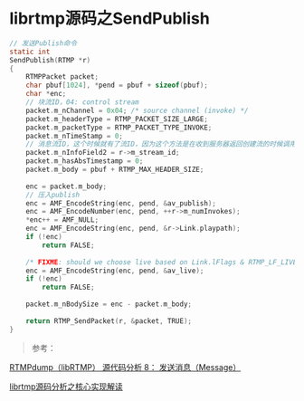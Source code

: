 # librtmp源码之SendPublish

```c
// 发送Publish命令
static int
SendPublish(RTMP *r)
{
    RTMPPacket packet;
    char pbuf[1024], *pend = pbuf + sizeof(pbuf);
    char *enc;
    // 块流ID，04: control stream
    packet.m_nChannel = 0x04; /* source channel (invoke) */
    packet.m_headerType = RTMP_PACKET_SIZE_LARGE;
    packet.m_packetType = RTMP_PACKET_TYPE_INVOKE;
    packet.m_nTimeStamp = 0;
    // 消息流ID，这个时候就有了流ID，因为这个方法是在收到服务器返回创建流的时候调用
    packet.m_nInfoField2 = r->m_stream_id;
    packet.m_hasAbsTimestamp = 0;
    packet.m_body = pbuf + RTMP_MAX_HEADER_SIZE;
    
    enc = packet.m_body;
    // 压入publish
    enc = AMF_EncodeString(enc, pend, &av_publish);
    enc = AMF_EncodeNumber(enc, pend, ++r->m_numInvokes);
    *enc++ = AMF_NULL;
    enc = AMF_EncodeString(enc, pend, &r->Link.playpath);
    if (!enc)
        return FALSE;
    
    /* FIXME: should we choose live based on Link.lFlags & RTMP_LF_LIVE? */
    enc = AMF_EncodeString(enc, pend, &av_live);
    if (!enc)
        return FALSE;
    
    packet.m_nBodySize = enc - packet.m_body;
    
    return RTMP_SendPacket(r, &packet, TRUE);
}
```

>参考：

[RTMPdump（libRTMP） 源代码分析 8： 发送消息（Message）](https://blog.csdn.net/leixiaohua1020/article/details/12958747)

[librtmp源码分析之核心实现解读](https://www.jianshu.com/p/05b1e5d70c06)